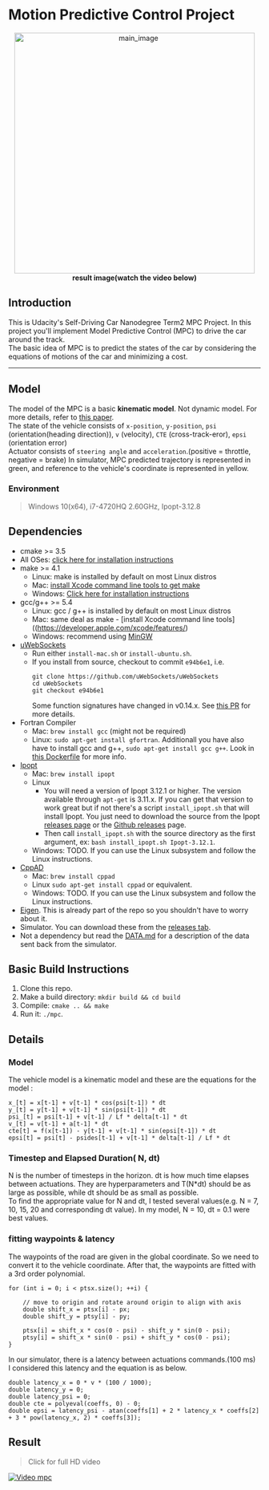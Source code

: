 # Motion Predictive Control Project

<p align="center">
    <img src="./image/mpc.png" width="480" alt="main_image" /><br>
    <b>result image(watch the video below)</b><br>
</p>

## Introduction

This is Udacity's Self-Driving Car Nanodegree Term2 MPC Project.
In this project you'll implement Model Predictive Control (MPC) to drive the car around the track.  
The basic idea of MPC is to predict the states of the car by considering the equations of motions of the car and minimizing a cost.  

---

## Model

The model of the MPC is a basic **kinematic model**. Not dynamic model. For more details, refer to [this paper](http://www.me.berkeley.edu/~frborrel/pdfpub/IV_KinematicMPC_jason.pdf).  
The state of the vehicle consists of `x-position`, `y-position`, `psi` (orientation(heading direction)), `v` (velocity), `CTE` (cross-track-eror), `epsi` (orientation error)   
Actuator consists of `steering angle` and `acceleration`.(positive = throttle, negative = brake)
In simulator, MPC predicted trajectory is represented in green, and reference to the vehicle's coordinate is represented in yellow.

### Environment  
  
>Windows 10(x64), i7-4720HQ 2.60GHz, Ipopt-3.12.8  

## Dependencies

* cmake >= 3.5
 * All OSes: [click here for installation instructions](https://cmake.org/install/)
* make >= 4.1
  * Linux: make is installed by default on most Linux distros
  * Mac: [install Xcode command line tools to get make](https://developer.apple.com/xcode/features/)
  * Windows: [Click here for installation instructions](http://gnuwin32.sourceforge.net/packages/make.htm)
* gcc/g++ >= 5.4
  * Linux: gcc / g++ is installed by default on most Linux distros
  * Mac: same deal as make - [install Xcode command line tools]((https://developer.apple.com/xcode/features/)
  * Windows: recommend using [MinGW](http://www.mingw.org/)
* [uWebSockets](https://github.com/uWebSockets/uWebSockets)
  * Run either `install-mac.sh` or `install-ubuntu.sh`.
  * If you install from source, checkout to commit `e94b6e1`, i.e.
    ```
    git clone https://github.com/uWebSockets/uWebSockets 
    cd uWebSockets
    git checkout e94b6e1
    ```
    Some function signatures have changed in v0.14.x. See [this PR](https://github.com/udacity/CarND-MPC-Project/pull/3) for more details.
* Fortran Compiler
  * Mac: `brew install gcc` (might not be required)
  * Linux: `sudo apt-get install gfortran`. Additionall you have also have to install gcc and g++, `sudo apt-get install gcc g++`. Look in [this Dockerfile](https://github.com/udacity/CarND-MPC-Quizzes/blob/master/Dockerfile) for more info.
* [Ipopt](https://projects.coin-or.org/Ipopt)
  * Mac: `brew install ipopt`
  * Linux
    * You will need a version of Ipopt 3.12.1 or higher. The version available through `apt-get` is 3.11.x. If you can get that version to work great but if not there's a script `install_ipopt.sh` that will install Ipopt. You just need to download the source from the Ipopt [releases page](https://www.coin-or.org/download/source/Ipopt/) or the [Github releases](https://github.com/coin-or/Ipopt/releases) page.
    * Then call `install_ipopt.sh` with the source directory as the first argument, ex: `bash install_ipopt.sh Ipopt-3.12.1`. 
  * Windows: TODO. If you can use the Linux subsystem and follow the Linux instructions.
* [CppAD](https://www.coin-or.org/CppAD/)
  * Mac: `brew install cppad`
  * Linux `sudo apt-get install cppad` or equivalent.
  * Windows: TODO. If you can use the Linux subsystem and follow the Linux instructions.
* [Eigen](http://eigen.tuxfamily.org/index.php?title=Main_Page). This is already part of the repo so you shouldn't have to worry about it.
* Simulator. You can download these from the [releases tab](https://github.com/udacity/self-driving-car-sim/releases).
* Not a dependency but read the [DATA.md](./DATA.md) for a description of the data sent back from the simulator.


## Basic Build Instructions


1. Clone this repo.
2. Make a build directory: `mkdir build && cd build`
3. Compile: `cmake .. && make`
4. Run it: `./mpc`.

## Details

### Model

The vehicle model is a kinematic model and these are the equations for the model :

```
x_[t] = x[t-1] + v[t-1] * cos(psi[t-1]) * dt
y_[t] = y[t-1] + v[t-1] * sin(psi[t-1]) * dt
psi_[t] = psi[t-1] + v[t-1] / Lf * delta[t-1] * dt
v_[t] = v[t-1] + a[t-1] * dt
cte[t] = f(x[t-1]) - y[t-1] + v[t-1] * sin(epsi[t-1]) * dt
epsi[t] = psi[t] - psides[t-1] + v[t-1] * delta[t-1] / Lf * dt
```

### Timestep and Elapsed Duration( N, dt)

N is the number of timesteps in the horizon. dt is how much time elapses between actuations. They are hyperparameters and T(N*dt) should be as large as possible, while dt should be as small as possible.  
To find the appropriate value for N and dt, I tested several values(e.g. N = 7, 10, 15, 20 and corresponding dt value). In my model, N = 10, dt = 0.1 were best values.

### fitting waypoints & latency

The waypoints of the road are given in the global coordinate. So we need to convert it to the vehicle coordinate. After that, the waypoints are fitted with a 3rd order polynomial.

```
for (int i = 0; i < ptsx.size(); ++i) {

	// move to origin and rotate around origin to align with axis
	double shift_x = ptsx[i] - px;
	double shift_y = ptsy[i] - py;

	ptsx[i] = shift_x * cos(0 - psi) - shift_y * sin(0 - psi);
	ptsy[i] = shift_x * sin(0 - psi) + shift_y * cos(0 - psi);
} 
```

In our simulator, there is a latency between actuations commands.(100 ms)  
I considered this latency and the equation is as below.  
 
```
double latency_x = 0 * v * (100 / 1000);
double latency_y = 0;
double latency_psi = 0;
double cte = polyeval(coeffs, 0) - 0;
double epsi = latency_psi - atan(coeffs[1] + 2 * latency_x * coeffs[2] + 3 * pow(latency_x, 2) * coeffs[3]);
```

## Result
  
  
> Click for full HD video
  
[![Video mpc](image/mpc2.gif?raw=true)](https://youtu.be/FB-euup4RlY)  